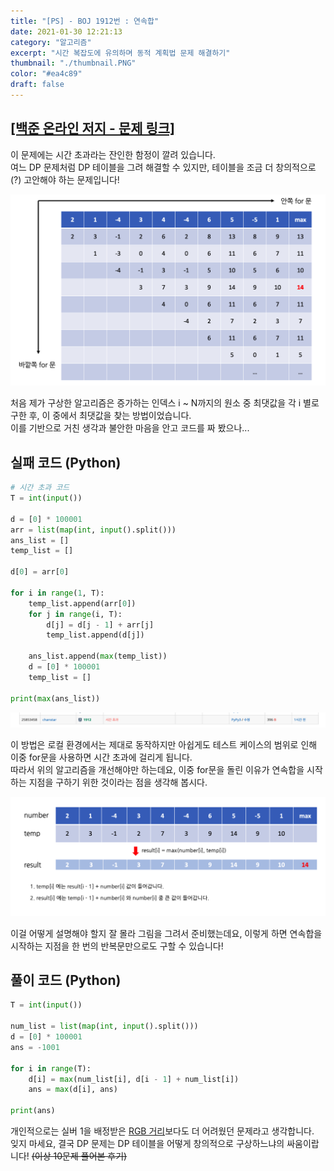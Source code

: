 ```yaml
---
title: "[PS] - BOJ 1912번 : 연속합"
date: 2021-01-30 12:21:13
category: "알고리즘"
excerpt: "시간 복잡도에 유의하며 동적 계획법 문제 해결하기"
thumbnail: "./thumbnail.PNG"
color: "#ea4c89"
draft: false
---
```


## [[백준 온라인 저지 - 문제 링크]](https://www.acmicpc.net/problem/1912)

이 문제에는 시간 초과라는 잔인한 함정이 깔려 있습니다.  
여느 DP 문제처럼 DP 테이블을 그려 해결할 수 있지만, 테이블을 조금 더 창의적으로(?) 고안해야 하는 문제입니다!

<img src = "0.png" alt = "0">
<br>

처음 제가 구상한 알고리즘은 증가하는 인덱스 i ~ N까지의 원소 중 최댓값을 각 i 별로 구한 후, 이 중에서 최댓값을 찾는 방법이었습니다.  
이를 기반으로 거친 생각과 불안한 마음을 안고 코드를 짜 봤으나...

## 실패 코드 (Python)

```python
# 시간 초과 코드
T = int(input())

d = [0] * 100001
arr = list(map(int, input().split()))
ans_list = []
temp_list = []

d[0] = arr[0]

for i in range(1, T):
    temp_list.append(arr[0])
    for j in range(i, T):
        d[j] = d[j - 1] + arr[j]
        temp_list.append(d[j])

    ans_list.append(max(temp_list))
    d = [0] * 100001
    temp_list = []

print(max(ans_list))
```

<img src = "2.png" alt = "1" >
<br>

이 방법은 로컬 환경에서는 제대로 동작하지만 아쉽게도 테스트 케이스의 범위로 인해 이중 for문을 사용하면 시간 초과에 걸리게 됩니다.  
따라서 위의 알고리즘을 개선해야만 하는데요, 이중 for문을 돌린 이유가 연속합을 시작하는 지점을 구하기 위한 것이라는 점을 생각해 봅시다.

<img src = "3.png" alt = "3" >
<br>

이걸 어떻게 설명해야 할지 잘 몰라 그림을 그려서 준비했는데요, 이렇게 하면 연속합을 시작하는 지점을 한 번의 반복문만으로도 구할 수 있습니다!

## 풀이 코드 (Python)

```python
T = int(input())

num_list = list(map(int, input().split()))
d = [0] * 100001
ans = -1001

for i in range(T):
    d[i] = max(num_list[i], d[i - 1] + num_list[i])
    ans = max(d[i], ans)

print(ans)
```

개인적으로는 실버 1을 배정받은 [RGB 거리](https://www.acmicpc.net/problem/1149)보다도 더 어려웠던 문제라고 생각합니다.  
잊지 마세요, 결국 DP 문제는 DP 테이블을 어떻게 창의적으로 구상하느냐의 싸움이랍니다! ~~(이상 10문제 풀어본 후기)~~
